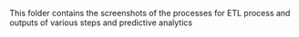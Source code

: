 This folder contains the screenshots of the processes for ETL process and outputs of various steps and predictive analytics
